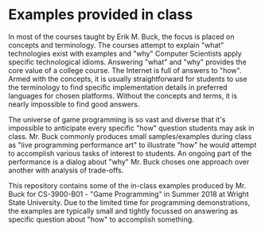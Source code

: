 # Examples provided in class

In most of the courses taught by Erik M. Buck, the focus is placed on concepts and terminology. The courses attempt to explain "what" technologies exist with examples and "why" Computer Scientists apply specific technological idioms. Answering "what" and "why" provides the core value of a college course. The Internet is full of answers to "how". Armed with the concepts, it is usually straightforward for students to use the terminology to find specific implementation details in preferred languages for chosen platforms. Without the concepts and terms, it is nearly impossible to find good answers.

The universe of game programming is so vast and diverse that it's impossible to anticipate every specific "how" question students may ask in class. Mr. Buck commonly produces small samples/examples during class as "live programming performance art" to illustrate "how" he would attempt to accomplish various tasks of interest to students. An ongoing part of the performance is a dialog about "why" Mr. Buck choses one approach over another with analysis of trade-offs.

This repository contains some of the in-class examples produced by Mr. Buck for CS-3900-B01 - "Game Programming" in Summer 2018 at Wright State University. Due to the limited time for programming demonstrations, the examples are typically small and tightly focussed on answering as specific question about "how" to accomplish something.
